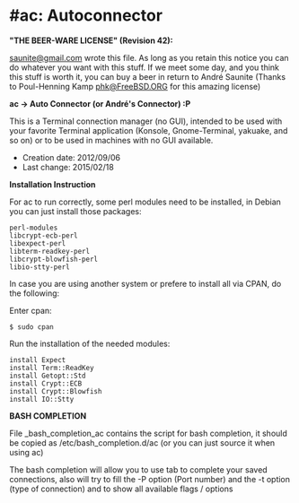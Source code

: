 #ac: Autoconnector
================

**"THE BEER-WARE LICENSE" (Revision 42):**

<saunite@gmail.com> wrote this file. As long as you retain this notice you
can do whatever you want with this stuff. If we meet some day, and you think
this stuff is worth it, you can buy a beer in return to André Saunite
(Thanks to Poul-Henning Kamp <phk@FreeBSD.ORG> for this amazing license)

**ac -> Auto Connector (or André's Connector) :P**

This is a Terminal connection manager (no GUI), intended to be used with 
your favorite Terminal application (Konsole, Gnome-Terminal, yakuake, and 
so on) or to be used in machines with no GUI available.

* Creation date: 2012/09/06
* Last change: 2015/02/18

**Installation Instruction**

For ac to run correctly, some perl modules need to be installed, in Debian
you can just install those packages:

	perl-modules
	libcrypt-ecb-perl
	libexpect-perl
	libterm-readkey-perl
	libcrypt-blowfish-perl
	libio-stty-perl

In case you are using another system or prefere to install all via CPAN, 
do the following:

Enter cpan:

	$ sudo cpan

Run the installation of the needed modules:

	install Expect
	install Term::ReadKey
	install Getopt::Std
	install Crypt::ECB
	install Crypt::Blowfish
	install IO::Stty

**BASH COMPLETION**

File _bash_completion_ac contains the script for bash completion, it should
be copied as /etc/bash_completion.d/ac (or you can just source it when 
using ac) 

The bash completion will allow you to use tab to complete your saved 
connections, also will try to fill the -P option (Port number) and the
	-t option (type of connection) and to show all available flags / options
